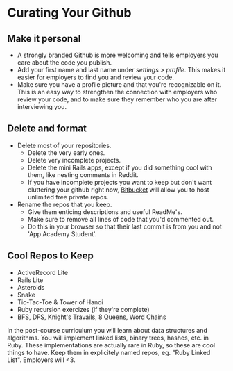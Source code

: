 # Curating Your Github

## Make it personal
* A strongly branded Github is more welcoming and tells employers you
  care about the code you publish.    
* Add your first name and last name under *settings > profile*. This
  makes it easier for employers to find you and review your code.    
* Make sure you have a profile picture and that you're recognizable on
  it. This is an easy way to strengthen the connection with employers who review your code, and to make sure they remember who you are after interviewing you.

## Delete and format
* Delete most of your repositories.
    * Delete the very early ones.
    * Delete very incomplete projects.
    * Delete the mini Rails apps, except if you did something cool with them, like nesting comments in Reddit.
    * If you have incomplete projects you want to keep but don't want cluttering your github right now, [Bitbucket](https://bitbucket.org/) will allow you to host unlimited free private repos.
* Rename the repos that you keep.
    * Give them enticing descriptions and useful ReadMe's.
    * Make sure to remove all lines of code that you'd commented out.
    * Do this in your browser so that their last commit is from you and not 'App Academy Student'.

## Cool Repos to Keep
* ActiveRecord Lite
* Rails Lite
* Asteroids
* Snake
* Tic-Tac-Toe & Tower of Hanoi
* Ruby recursion exercizes (if they're complete)
* BFS, DFS, Knight's Travails, 8 Queens, Word Chains

In the post-course curriculum you will learn about data structures and algorithms.
You will implement linked lists, binary trees, hashes, etc. in Ruby.
These implementations are actually rare in Ruby, so these are cool things to have.
Keep them in explicitely named repos, eg. "Ruby Linked List". Employers will <3.

